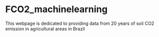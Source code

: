 # FCO2_machinelearning
This webpage is dedicated to providing data from 20 years of soil CO2 emission in agricultural areas in Brazil
